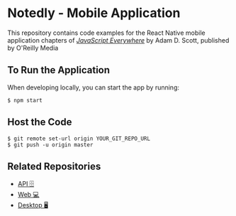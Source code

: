 

# Notedly - Mobile Application

This repository contains code examples for the React Native mobile application chapters of [_JavaScript Everywhere_](https://www.jseverywhere.io/) by Adam D. Scott, published by O'Reilly Media


## To Run the Application

When developing locally, you can start the app by running:

```shell
$ npm start
```

## Host the Code

```shell
$ git remote set-url origin YOUR_GIT_REPO_URL
$ git push -u origin master
```

## Related Repositories

- [API 🗄️ ](https://github.com/Hein-HtetSan/api)
- [Web 💻 ](https://github.com/Hein-HtetSan/web)
- [Desktop 🖥️](https://github.com/Hein-HtetSan/desktop)


